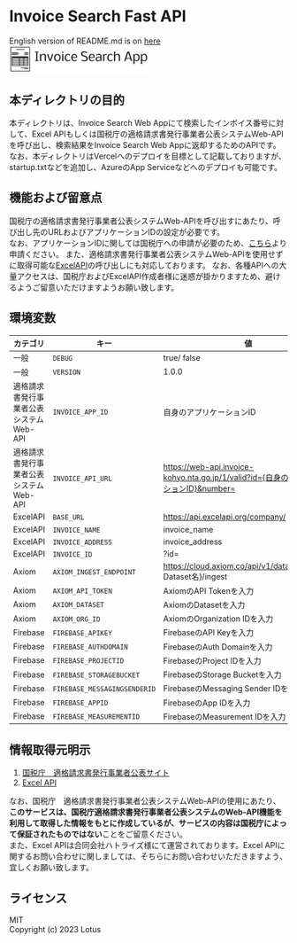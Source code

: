 # Invoice Search Fast API
English version of README.md is on [here](/README_EN.md)  
<img src="assets/img/Invoice%20Search%20App-logo.png" width="50%">  

## 本ディレクトリの目的
本ディレクトリは、Invoice Search Web Appにて検索したインボイス番号に対して、Excel APIもしくは国税庁の適格請求書発行事業者公表システムWeb-APIを呼び出し、検索結果をInvoice Search Web Appに返却するためのAPIです。  
なお、本ディレクトリはVercelへのデプロイを目標として記載しておりますが、startup.txtなどを追加し、AzureのApp Serviceなどへのデプロイも可能です。

## 機能および留意点
国税庁の適格請求書発行事業者公表システムWeb-APIを呼び出すにあたり、呼び出し先のURLおよびアプリケーションIDの設定が必要です。  
なお、アプリケーションIDに関しては国税庁への申請が必要のため、[こちら]("https://www.invoice-kohyo.nta.go.jp/web-api/index.html")より申請ください。  
また、適格請求書発行事業者公表システムWeb-APIを使用せずに取得可能な[ExcelAPI]("https://excelapi.org/docs/")の呼び出しにも対応しております。  
なお、各種APIへの大量アクセスは、国税庁およびExcelAPI作成者様に迷惑が掛かりますため、避けるようご留意いただけますようお願い致します。

## 環境変数
| カテゴリ                                | キー                         | 値                                                                                    |
| --------------------------------------- | ---------------------------- | ------------------------------------------------------------------------------------- |
| 一般                                    | `DEBUG`                      | true/ false                                                                           |
| 一般                                    | `VERSION`                    | 1.0.0                                                                                 |
| 適格請求書発行事業者公表システムWeb-API | `INVOICE_APP_ID`             | 自身のアプリケーションID                                                              |
| 適格請求書発行事業者公表システムWeb-API | `INVOICE_API_URL`            | https://web-api.invoice-kohyo.nta.go.jp/1/valid?id={自身のアプリケーションID}&number= |
| ExcelAPI                                | `BASE_URL`                   | https://api.excelapi.org/company/                                                     |
| ExcelAPI                                | `INVOICE_NAME`               | invoice_name                                                                          |
| ExcelAPI                                | `INVOICE_ADDRESS`            | invoice_address                                                                       |
| ExcelAPI                                | `INVOICE_ID`                 | ?id=                                                                                  |
| Axiom                                   | `AXIOM_INGEST_ENDPOINT`      | https://cloud.axiom.co/api/v1/datasets/{Axiom Dataset名}/ingest                       |
| Axiom                                   | `AXIOM_API_TOKEN`            | AxiomのAPI Tokenを入力                                                                |
| Axiom                                   | `AXIOM_DATASET`              | AxiomのDatasetを入力                                                                  |
| Axiom                                   | `AXIOM_ORG_ID`               | AxiomのOrganization IDを入力                                                          |
| Firebase                                | `FIREBASE_APIKEY`            | FirebaseのAPI Keyを入力                                                               |
| Firebase                                | `FIREBASE_AUTHDOMAIN`        | FirebaseのAuth Domainを入力                                                           |
| Firebase                                | `FIREBASE_PROJECTID`         | FirebaseのProject IDを入力                                                            |
| Firebase                                | `FIREBASE_STORAGEBUCKET`     | FirebaseのStorage Bucketを入力                                                        |
| Firebase                                | `FIREBASE_MESSAGINGSENDERID` | FirebaseのMessaging Sender IDを入力                                                   |
| Firebase                                | `FIREBASE_APPID`             | FirebaseのApp IDを入力                                                                |
| Firebase                                | `FIREBASE_MEASUREMENTID`     | FirebaseのMeasurement IDを入力                                                        |

## 情報取得元明示
1. [国税庁　適格請求書発行事業者公表サイト](https://www.invoice-kohyo.nta.go.jp/index.html)
2. [Excel API](https://excelapi.org/docs/)

なお、国税庁　適格請求書発行事業者公表システムWeb-APIの使用にあたり、**このサービスは、国税庁適格請求書発行事業者公表システムのWeb-API機能を利用して取得した情報をもとに作成しているが、サービスの内容は国税庁によって保証されたものではない**ことをご留意ください。  
また、Excel APIは合同会社ハトライズ様にて運営されております。Excel APIに関するお問い合わせに関しましては、そちらにお問い合わせいただきますよう、宜しくお願い致します。

## ライセンス
MIT  
Copyright (c) 2023 Lotus
